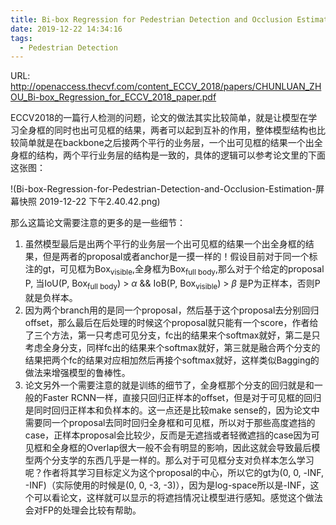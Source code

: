 ```yaml
---
title: Bi-box Regression for Pedestrian Detection and Occlusion Estimation
date: 2019-12-22 14:34:16
tags:
  - Pedestrian Detection
---
```

URL: http://openaccess.thecvf.com/content_ECCV_2018/papers/CHUNLUAN_ZHOU_Bi-box_Regression_for_ECCV_2018_paper.pdf

ECCV2018的一篇行人检测的问题，论文的做法其实比较简单，就是让模型在学习全身框的同时也出可见框的结果，两者可以起到互补的作用，整体模型结构也比较简单就是在backbone之后接两个平行的业务层，一个出可见框的结果一个出全身框的结构，两个平行业务层的结构是一致的，具体的逻辑可以参考论文里的下面这张图：

!(Bi-box-Regression-for-Pedestrian-Detection-and-Occlusion-Estimation-屏幕快照 2019-12-22 下午2.40.42.png)

那么这篇论文需要注意的更多的是一些细节：
  1. 虽然模型最后是出两个平行的业务层一个出可见框的结果一个出全身框的结果，但是两者的proposal或者anchor是一摸一样的！假设目前对于同一个标注的gt，可见框为Box<sub>visible</sub>,全身框为Box<sub>full body</sub>,那么对于个给定的proposal P, 当IoU(P, Box<sub>full body</sub>) > $\alpha$ && IoB(P, Box<sub>visible</sub>) >  $\beta$ 是P为正样本，否则P就是负样本。
  2. 因为两个branch用的是同一个proposal，然后基于这个proposal去分别回归offset，那么最后在后处理的时候这个proposal就只能有一个score，作者给了三个方法，第一只考虑可见分支，fc出的结果来个softmax就好，第二是只考虑全身分支，同样fc出的结果来个softmax就好，第三就是融合两个分支的结果把两个fc的结果对应相加然后再接个softmax就好，这样类似Bagging的做法来增强模型的鲁棒性。
  3. 论文另外一个需要注意的就是训练的细节了，全身框那个分支的回归就是和一般的Faster RCNN一样，直接只回归正样本的offset，但是对于可见框的回归是同时回归正样本和负样本的。这一点还是比较make sense的，因为论文中需要同一个proposal去同时回归全身框和可见框，所以对于那些高度遮挡的case，正样本proposal会比较少，反而是无遮挡或者轻微遮挡的case因为可见框和全身框的Overlap很大一般不会有明显的影响，因此这就会导致最后模型两个分支学的东西几乎是一样的。那么对于可见框分支对负样本怎么学习呢？作者将其学习目标定义为这个proposal的中心，所以它的gt为(0, 0, -INF, -INF)（实际使用的时候是(0, 0, -3, -3)），因为是log-space所以是-INF，这个可以看论文，这样就可以显示的将遮挡情况让模型进行感知。感觉这个做法会对FP的处理会比较有帮助。
